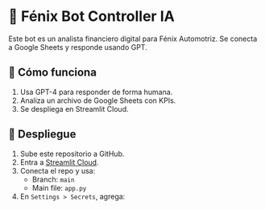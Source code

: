 # 🤖 Fénix Bot Controller IA

Este bot es un analista financiero digital para Fénix Automotriz. Se conecta a Google Sheets y responde usando GPT.

## 🧠 Cómo funciona
1. Usa GPT-4 para responder de forma humana.
2. Analiza un archivo de Google Sheets con KPIs.
3. Se despliega en Streamlit Cloud.

## 🚀 Despliegue
1. Sube este repositorio a GitHub.
2. Entra a [Streamlit Cloud](https://streamlit.io/cloud).
3. Conecta el repo y usa:
   - Branch: `main`
   - Main file: `app.py`
4. En `Settings > Secrets`, agrega:

